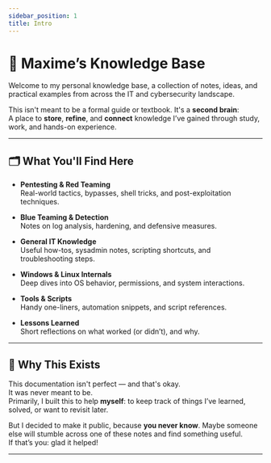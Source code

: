 ```yaml
---
sidebar_position: 1
title: Intro
---
```


# 🧠 Maxime’s Knowledge Base

Welcome to my personal knowledge base, a collection of notes, ideas, and practical examples from across the IT and cybersecurity landscape.

This isn't meant to be a formal guide or textbook. It's a **second brain**:  
A place to **store**, **refine**, and **connect** knowledge I’ve gained through study, work, and hands-on experience.

---

## 🗂️ What You'll Find Here

- **Pentesting & Red Teaming**  
  Real-world tactics, bypasses, shell tricks, and post-exploitation techniques.

- **Blue Teaming & Detection**  
  Notes on log analysis, hardening, and defensive measures.

- **General IT Knowledge**  
  Useful how-tos, sysadmin notes, scripting shortcuts, and troubleshooting steps.

- **Windows & Linux Internals**  
  Deep dives into OS behavior, permissions, and system interactions.

- **Tools & Scripts**  
  Handy one-liners, automation snippets, and script references.

- **Lessons Learned**  
  Short reflections on what worked (or didn’t), and why.

---

## 🎯 Why This Exists

This documentation isn't perfect — and that's okay.  
It was never meant to be.  
Primarily, I built this to help **myself**: to keep track of things I’ve learned, solved, or want to revisit later.

But I decided to make it public, because **you never know**. Maybe someone else will stumble across one of these notes and find something useful.  
If that’s you: glad it helped!

---

